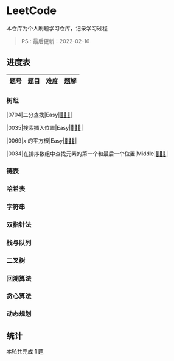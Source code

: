 # LeetCode

本仓库为个人刷题学习仓库，记录学习过程
> PS : 最后更新：2022-02-16

## 进度表

|题号|题目|难度|题解|
|:-:|----|----|:-:|

### 树组

|0704|二分查找|Easy|[🎉🎉🎉](https://github.com/huanghuiqiang/Algorithm/blob/main/TS/0704E-BinarySearch.ts)|

|0035|搜索插入位置|Easy|[🎉🎉🎉](https://github.com/huanghuiqiang/Algorithm/blob/main/TS/0035E-SearchInsertPosition.ts)|

|0069|x 的平方根|Easy|[🎉🎉🎉](https://github.com/huanghuiqiang/Algorithm/blob/main/TS/0069E-Sqrt(x).ts)|

|0034|在排序数组中查找元素的第一个和最后一个位置|Middle|[🎉🎉🎉](https://github.com/huanghuiqiang/Algorithm/blob/main/TS/0034M-Find-First-and-Last-Position-of-Element-in-Sorted-Array.ts)|

### 链表

### 哈希表

### 字符串

### 双指针法

### 栈与队列

### 二叉树

### 回溯算法

### 贪心算法

### 动态规划

## 统计

本轮共完成 1 题
